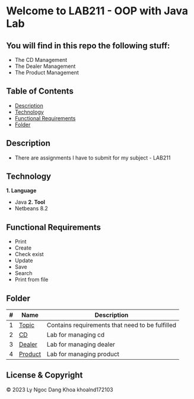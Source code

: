 # Welcome to LAB211 - OOP with Java Lab

## You will find in this repo the following stuff:
* The CD Management
* The Dealer Management
* The Product Management

## Table of Contents
* [Description](#description)
* [Technology](#technology)
* [Functional Requirements](#functional_requirements)
* [Folder](#folder)

## Description
* There are assignments I have to submit for my subject - LAB211 

## Technology
**1. Language**
* Java
**2. Tool**
* Netbeans 8.2

## Functional Requirements
* Print
* Create
* Check exist
* Update
* Save
* Search
* Print from file

## Folder
#| Name | Description
-| ---- | -----------
1| [Topic](https://github.com/khoalnd172103/lab211/tree/main/topics) | Contains requirements that need to be fulfilled
2| [CD](https://github.com/khoalnd172103/lab211/tree/main/CDMngPrj) | Lab for managing cd
3| [Dealer](https://github.com/khoalnd172103/lab211/tree/main/DealerMngProject) | Lab for managing dealer
4| [Product](https://github.com/khoalnd172103/lab211/tree/main/ProductMngProject) | Lab for managing product

## License & Copyright
&copy; 2023 Ly Ngoc Dang Khoa khoalnd172103
